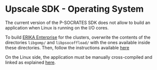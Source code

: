 Upscale SDK - Operating System
==============================

The current version of the P-SOCRATES SDK does not allow to build an
application when Linux is running on the I/O cores.

To build [ERIKA Enterprise](http://erika.tuxfamily.org/) for the clusters,
overwrite the contents of the directories `libgomp/` and `libpsocoffload/` with
the ones available inside these directories.
Then, follow the instructions available [here](../erika-enterprise-rtems/README.md)

On the Linux side, the application must be manually cross-compiled and linked
as explained [here](../linux-preempt-rt).

